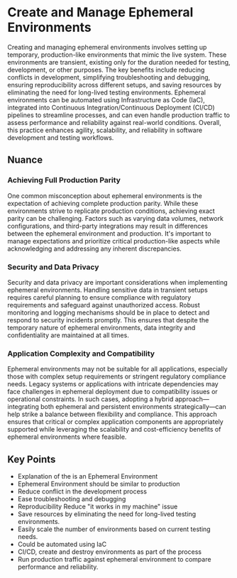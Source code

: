# Create and Manage Ephemeral Environments

Creating and managing ephemeral environments involves setting up temporary, production-like environments that mimic the live system.
These environments are transient, existing only for the duration needed for testing, development, or other purposes.
The key benefits include reducing conflicts in development, simplifying troubleshooting and debugging, ensuring reproducibility across different setups, and saving resources by eliminating the need for long-lived testing environments.
Ephemeral environments can be automated using Infrastructure as Code (IaC), integrated into Continuous Integration/Continuous Deployment (CI/CD) pipelines to streamline processes, and can even handle production traffic to assess performance and reliability against real-world conditions.
Overall, this practice enhances agility, scalability, and reliability in software development and testing workflows.

## Nuance

### Achieving Full Production Parity

One common misconception about ephemeral environments is the expectation of achieving complete production parity.
While these environments strive to replicate production conditions, achieving exact parity can be challenging.
Factors such as varying data volumes, network configurations, and third-party integrations may result in differences between the ephemeral environment and production.
It's important to manage expectations and prioritize critical production-like aspects while acknowledging and addressing any inherent discrepancies.

### Security and Data Privacy

Security and data privacy are important considerations when implementing ephemeral environments.
Handling sensitive data in transient setups requires careful planning to ensure compliance with regulatory requirements and safeguard against unauthorized access.
Robust monitoring and logging mechanisms should be in place to detect and respond to security incidents promptly.
This ensures that despite the temporary nature of ephemeral environments, data integrity and confidentiality are maintained at all times.

### Application Complexity and Compatibility

Ephemeral environments may not be suitable for all applications, especially those with complex setup requirements or stringent regulatory compliance needs.
Legacy systems or applications with intricate dependencies may face challenges in ephemeral deployment due to compatibility issues or operational constraints.
In such cases, adopting a hybrid approach—integrating both ephemeral and persistent environments strategically—can help strike a balance between flexibility and compliance.
This approach ensures that critical or complex application components are appropriately supported while leveraging the scalability and cost-efficiency benefits of ephemeral environments where feasible.

## Key Points

* Explanation of the is an Ephemeral Environment
* Ephemeral Environment should be similar to production
* Reduce conflict in the development process
* Ease troubleshooting and debugging
* Reproducibility Reduce "it works in my machine" issue
* Save resources by eliminating the need for long-lived testing environments.
* Easily scale the number of environments based on current testing needs.
* Could be automated using IaC
* CI/CD, create and destroy environments as part of the process
* Run production traffic against ephemeral environment to compare performance and reliability.
